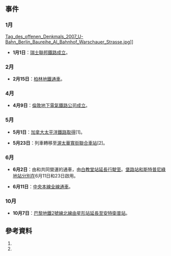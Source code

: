 ## 事件

### 1月

[Tag_des_offenen_Denkmals_2007_U-Bahn_Berlin_Baureihe_AI_Bahnhof_Warschauer_Strasse.jpg](https://zh.wikipedia.org/wiki/File:Tag_des_offenen_Denkmals_2007_U-Bahn_Berlin_Baureihe_AI_Bahnhof_Warschauer_Strasse.jpg "fig:Tag_des_offenen_Denkmals_2007_U-Bahn_Berlin_Baureihe_AI_Bahnhof_Warschauer_Strasse.jpg")\]\]

  - **1月1日**：[瑞士聯邦鐵路成立](../Page/瑞士聯邦鐵路.md "wikilink")。

### 2月

  - **2月15日**：[柏林地鐵通車](../Page/柏林地鐵.md "wikilink")。

### 4月

  - **4月9日**：[倫敦地下電氣鐵路公司成立](../Page/倫敦地下電氣鐵路公司.md "wikilink")。

### 5月

  - **5月1日**：[加拿大太平洋鐵路取得](../Page/加拿大太平洋鐵路.md "wikilink")\[1\]。

  - **5月23日**：列車轉移至[渥太華寬街聯合車站](../Page/渥太華.md "wikilink")\[2\]。

### 6月

  - **6月2日**：由和共同營運的通車，由[白教堂站延長行駛至](../Page/白教堂站.md "wikilink")。[堡路站和](../Page/堡路站.md "wikilink")[斯特普尼綠地站分別在](../Page/斯特普尼綠地站.md "wikilink")6月11日和23日啟用。

  - **6月11日**：[中央本線全線通車](../Page/中央本線.md "wikilink")。

### 10月

  - **10月7日**：[巴黎地鐵](../Page/巴黎地鐵.md "wikilink")[2號線北線由](../Page/巴黎地鐵2號線.md "wikilink")[星形站延長至](https://zh.wikipedia.org/wiki/夏爾·戴高樂-星形站 "wikilink")[安特衛普站](https://zh.wikipedia.org/wiki/安特衛普站 "wikilink")。

## 參考資料

1.

2.